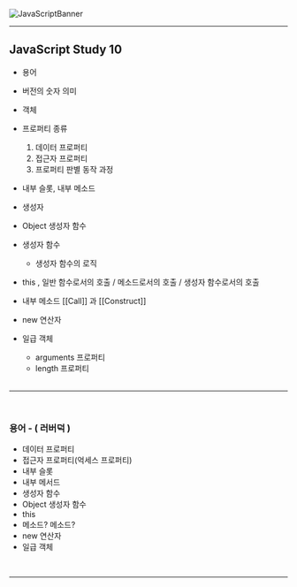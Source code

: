 ![JavaScriptBanner](https://user-images.githubusercontent.com/31315644/65933403-536fe400-e44c-11e9-981d-c4e8c1f86998.png)

------

## JavaScript Study 10

- 용어
- 버전의 숫자 의미
- 객체
- 프로퍼티 종류
  1. 데이터 프로퍼티
  2. 접근자 프로퍼티
  3. 프로퍼티 판별 동작 과정
- 내부 슬롯, 내부 메소드
- 생성자
- Object 생성자 함수
- 생성자 함수
  - 생성자 함수의 로직
- this , 일반 함수로서의 호출 / 메소드로서의 호출 / 생성자 함수로서의 호출
- 내부 메소드 [[Call]] 과 [[Construct]]
- new 연산자
- 일급 객체
  - arguments 프로퍼티
  - length 프로퍼티


  <br/>

------

<br/>

### 용어 - ( 러버덕 )

- 데이터 프로퍼티
- 접근자 프로퍼티(억세스 프로퍼티)
- 내부 슬롯
- 내부 메서드
- 생성자 함수
- Object 생성자 함수
- this
- 메소드? 메소드?
- new 연산자
- 일급 객체

<br/>

------



